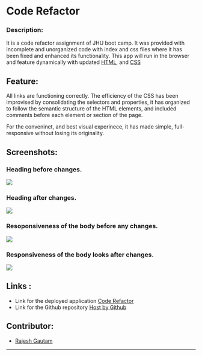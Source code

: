 # Code Refactor

### Description:
It is a code refactor assignment of JHU boot camp. It was provided with incomplete and unorganized code with index and css files where it has been fixed and enhanced its functionality. This app will run in the browser and feature dynamically with updated [HTML](https://developer.mozilla.org/en-US/docs/Web/HTML), and [CSS](https://developer.mozilla.org/en-US/docs/Web/CSS)

## Feature:

All links are functioning correctly. The efficiency of the CSS has been improvised by consolidating the selectors and properties, it has organized to follow the semantic structure of the HTML elements, and included comments before each element or section of the page.

For the conveninet, and best visual experinece, it has made simple, full-responsive without losing its originality.


 


## Screenshots:

### Heading before changes.

![](./assets/images/before_changed.png) 

### Heading after changes.
![](./assets/images/after_changed.png)
   
### Resoponsiveness of the body  before any changes.

![](./assets/images/before-changed1.png) 

### Responsiveness of the body looks after changes.
![](./assets/images/after-changed1.png)
   

   


## Links :

* Link for the deployed application [Code Refactor](https://rajesh295-dev.github.io/Code-Refactor/)
* Link for the Github repository [Host by Github](https://github.com/Rajesh295-dev/Code-Refactor/tree/main)



## Contributor:

* [Rajesh Gautam](https://github.com/Rajesh295-dev)

- - -
